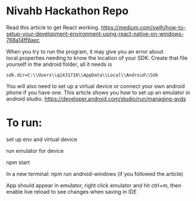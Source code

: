 # Nivahb Hackathon Repo

Read this article to get React working. 
https://medium.com/swlh/how-to-setup-your-development-environment-using-react-native-on-windows-768a14ff8aec

When you try to run the program, it may give you an error about local.properties needing to know the location of your SDK. Create that file yourself in the android folder, all it needs is 

`sdk.dir=C:\\Users\\q1431716\\AppData\\Local\\Android\\Sdk`

You will also need to set up a virtual device or connect your own android phone if you have one. This article shows you how to set up an emulator in android studio.
https://developer.android.com/studio/run/managing-avds

# To run: 

set up env and virtual device

run emulator for device

npm start

In a new terminal: npm run android-windows (if you followed the article)

App should appear in emulator, right click emulator and hit ctrl+m, then enable live reload to see changes when saving in IDE